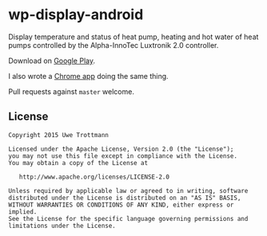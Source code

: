 # wp-display-android
Display temperature and status of heat pump, heating and hot water of heat pumps controlled
by the Alpha-InnoTec Luxtronik 2.0 controller.

Download on [Google Play][1].

I also wrote a [Chrome app][2] doing the same thing. 

Pull requests against `master` welcome.

License
-------

    Copyright 2015 Uwe Trottmann

    Licensed under the Apache License, Version 2.0 (the "License");
    you may not use this file except in compliance with the License.
    You may obtain a copy of the License at

       http://www.apache.org/licenses/LICENSE-2.0

    Unless required by applicable law or agreed to in writing, software
    distributed under the License is distributed on an "AS IS" BASIS,
    WITHOUT WARRANTIES OR CONDITIONS OF ANY KIND, either express or implied.
    See the License for the specific language governing permissions and
    limitations under the License.

[1]: https://play.google.com/store/apps/details?id=com.uwetrottmann.wpdisplay
[2]: https://github.com/UweTrottmann/wp-display

